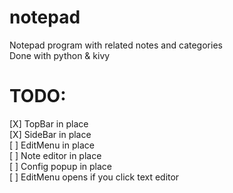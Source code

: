 # notepad  
Notepad program with related notes and categories  
Done with python & kivy

# TODO:  
[X] TopBar in place  
[X] SideBar in place  
[ ] EditMenu in place  
[ ] Note editor in place  
[ ] Config popup in place  
[ ] EditMenu opens if you click text editor  
